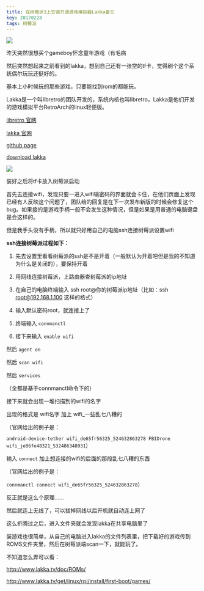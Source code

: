 ```yaml
---
title: 在树莓派3上安装开源游戏模拟器Lakka备忘
key: 20170228
tags: 树莓派
---
```


![](https://cdn.discordapp.com/attachments/447635828496138241/482847287597334529/p41189429.png)

昨天突然很想买个gameboy怀念童年游戏（有毛病

然后突然想起来之前看到的lakka，想到自己还有一张空的tf卡，觉得刷个这个系统偶尔玩玩还挺好的。

基本上小时候玩的那些游戏，只要能找到rom的都能玩。

Lakka是一个叫libretro的团队开发的，系统内核也叫libretro，Lakka是他们开发的游戏模拟平台RetroArch的linux轻便版。

[libretro 官网](https://www.libretro.com/ )

[lakka 官网](http://www.lakka.tv/)

<!--more-->

[github page](https://github.com/libretro/Lakka)

[download lakka](http://www.lakka.tv/get/linux/)

![](https://cdn.discordapp.com/attachments/447635828496138241/482847371500191744/p41189439.png)

装好之后将tf卡放入树莓派启动

首先去连接wifi，发现只要一进入wifi输密码的界面就会卡住，在他们页面上发现已经有人反映这个问题了，团队给的回复是在下一次发布新版的时候会修复这个bug。如果接的是游戏手柄一般不会发生这种情况，但是如果是用普通的电脑键盘是会这样的。

但是我手头没有手柄，所以就只好用自己的电脑ssh连接树莓派设置wifi

**ssh连接树莓派过程如下：**

1. 先去设置里看看树莓派的ssh是不是开着（一般默认为开着吧但是我的不知道为什么是关闭的），要保持开着

1. 用网线连接树莓派，上路由器查树莓派的ip地址

1. 在自己的电脑终端输入 ssh root@你的树莓派ip地址（比如：ssh root@192.168.1.100 这样的格式）

1. 输入默认密码root，就连接上了

1. 终端输入 `connmanctl`

1. 接下来输入 `enable wifi`

然后 `agent on`

然后 `scan wifi`

然后 `services`

（全都是基于connmanctl命令下的）

接下来就会出现一堆扫描到的wifi的名字

出现的格式是 wifi名字 加上 wifi_一些乱七八糟的

（官网给出的例子是：

`android-device-tether wifi_de65fr56325_524632863278
FBIDrone wifi_je86fe48321_532486348931`）

输入 `connect` 加上想连接的wifi的后面的那段乱七八糟的东西

（官网给出的例子是：

`connmanctl connect wifi_de65fr56325_524632863278`）

反正就是这么个原理……

然后就连上无线了，可以拔掉网线以后开机就自动连上网了

这么折腾过之后，进入文件夹就会发现lakka在共享电脑里了

装游戏也很简单，从自己的电脑进入lakka的文件列表里，把下载好的游戏传到ROMS文件夹里，然后在树莓派端scan一下，就能玩了。

不知道怎么弄可以看：

http://www.lakka.tv/doc/ROMs/

http://www.lakka.tv/get/linux/rpi/install/first-boot/games/
